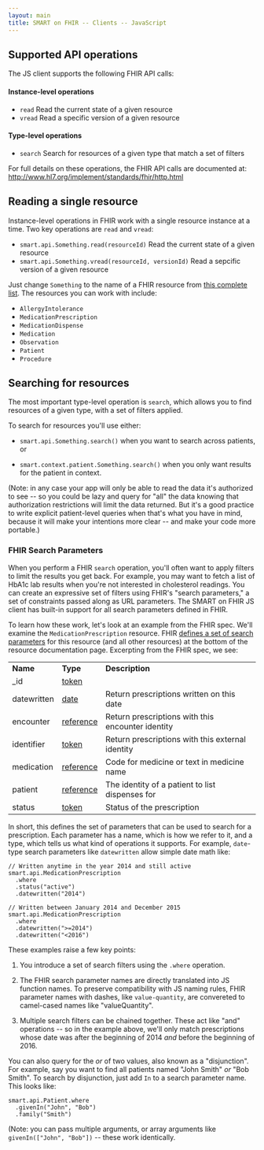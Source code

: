 ```yaml
---
layout: main
title: SMART on FHIR -- Clients -- JavaScript
---
```


## Supported API operations

The JS client supports the following FHIR API calls:

#### Instance-level operations

* `read`  Read the current state of a given resource
* `vread` Read a specific version of a given resource

#### Type-level operations

* `search` Search for resources of a given type that match a set of filters

For full details on these operations, the FHIR API calls are documented at:
http://www.hl7.org/implement/standards/fhir/http.html

## Reading a single resource

Instance-level operations in FHIR work with a single resource instance at a
time. Two key operations are `read` and `vread`:

  * `smart.api.Something.read(resourceId)`  Read the current state of a given resource
  * `smart.api.Something.vread(resourceId, versionId)`  Read a sepcific version of a given resource

Just change `Something` to the name of a FHIR resource from [this complete
list](http://www.hl7.org/implement/standards/fhir/resourcelist.html). The
resources you can work with include:

* `AllergyIntolerance`
* `MedicationPrescription`
* `MedicationDispense`
* `Medication`
* `Observation`
* `Patient`
* `Procedure`

## Searching for resources

The most important type-level operation is `search`, which allows you to find
resources of a given type, with a set of filters applied.

To search for resources you'll use either:

 * `smart.api.Something.search()`  when you want to search across patients, or

 * `smart.context.patient.Something.search()` when you only want results for the patient in context.

(Note: in any case your app will only be able to read the data it's
authorized to see -- so you could be lazy and query for "all" the data knowing
that authorization restrictions will limit the data returned. But it's a good
practice to write explicit patient-level queries when that's what you have in
mind, because it will make your intentions more clear -- and make your code
more portable.)

### FHIR Search Parameters

When you perform a FHIR `search` operation, you'll often want to apply filters
to limit the results you get back. For example, you may want to fetch a list of
HbA1c lab results when you're not interested in cholesterol readings.  You can
create an expressive set of filters using FHIR's "search parameters," a set of
constraints passed along as URL parameters. The SMART on FHIR JS client has
built-in support for all search parameters defined in FHIR.

To learn how these work, let's look at an example from the FHIR spec. We'll
examine the `MedicationPrescription` resource.  FHIR [defines a set of search
parameters](http://www.hl7.org/implement/standards/fhir/medicationprescription.html#search)
for this resource (and all other resources) at the bottom of the resource
documentation page. Excerpting from the FHIR spec, we see:

<table class="list">
  <tr>
    <td><b>Name</b>
    </td>
    <td><b>Type</b>
    </td>
    <td><b>Description</b>
    </td>
  </tr>
  <tr>
    <td>_id</td>
    <td><a href="http://www.hl7.org/implement/standards/fhir/search.html#token">token</a>
    </td>
    <td/>
  </tr>
  <tr>
    <td>datewritten</td>
    <td><a href="http://www.hl7.org/implement/standards/fhir/search.html#date">date</a>
    </td>
    <td>Return prescriptions written on this date</td>
  </tr>
  <tr>
    <td>encounter</td>
    <td><a href="http://www.hl7.org/implement/standards/fhir/search.html#reference">reference</a>
    </td>
    <td>Return prescriptions with this encounter identity</td>
  </tr>
  <tr>
    <td>identifier</td>
    <td><a href="http://www.hl7.org/implement/standards/fhir/search.html#token">token</a>
    </td>
    <td>Return prescriptions with this external identity</td>
  </tr>
  <tr>
    <td>medication</td>
    <td><a href="http://www.hl7.org/implement/standards/fhir/search.html#reference">reference</a>
    </td>
    <td>Code for medicine or text in medicine name</td>
  </tr>
  <tr>
    <td>patient</td>
    <td><a href="http://www.hl7.org/implement/standards/fhir/search.html#reference">reference</a>
    </td>
    <td>The identity of a patient to list dispenses for</td>
  </tr>
  <tr>
    <td>status</td>
    <td><a href="http://www.hl7.org/implement/standards/fhir/search.html#token">token</a>
    </td>
    <td>Status of the prescription</td>
  </tr>
</table>

In short, this defines the set of parameters that can be used to search for a
prescription. Each parameter has a name, which is how we refer to it, and a
type, which tells us what kind of operations it supports. For example,
`date`-type search parameters like `datewritten` allow simple date math like:

```
// Written anytime in the year 2014 and still active
smart.api.MedicationPrescription
  .where
  .status("active")
  .datewritten("2014")

// Written between January 2014 and December 2015
smart.api.MedicationPrescription
  .where
  .datewritten(">=2014")
  .datewritten("<2016")
```

These examples raise a few key points:

1. You introduce a set of search filters using the `.where` operation.

2. The FHIR search parameter names are directly translated into JS function
names. To preserve compatibility with JS naming rules, FHIR parameter names
with dashes, like `value-quantity`, are convereted to camel-cased names like
"valueQuantity".

3. Multiple search filters can be chained together. These act like "and"
operations -- so  in the example above, we'll only match prescriptions whose
date was after the beginning of 2014 *and* before the beginning of 2016.

You can also query for  the *or* of two values, also known as a "disjunction".
For example, say you want to find all patients named "John Smith" *or* "Bob
Smith". To search by disjunction, just add `In` to a search parameter name.
This looks like:

```
smart.api.Patient.where
  .givenIn("John", "Bob")
  .family("Smith")
```

(Note: you can pass multiple arguments, or array arguments like
`givenIn(["John", "Bob"])` -- these work identically.
